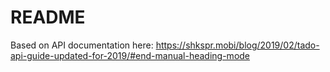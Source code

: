 # README

Based on API documentation here:
https://shkspr.mobi/blog/2019/02/tado-api-guide-updated-for-2019/#end-manual-heading-mode